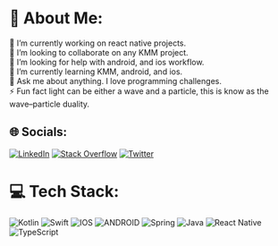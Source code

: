 # 💫 About Me:
🔭 I’m currently working on react native projects.<br>👯 I’m looking to collaborate on any KMM project.<br>🤝 I’m looking for help with android, and ios workflow.<br>🌱 I’m currently learning KMM, android, and ios.<br>💬 Ask me about anything. I love programming challenges.<br>⚡ Fun fact light can be either a wave and a particle, this is know as the wave–particle duality.


## 🌐 Socials:
[![LinkedIn](https://img.shields.io/badge/LinkedIn-%230077B5.svg?logo=linkedin&logoColor=white)](https://linkedin.com/in/felipe-silva-de-borba) [![Stack Overflow](https://img.shields.io/badge/-Stackoverflow-FE7A16?logo=stack-overflow&logoColor=white)](https://stackoverflow.com/users/15509455) [![Twitter](https://img.shields.io/badge/Twitter-%231DA1F2.svg?logo=Twitter&logoColor=white)](https://twitter.com/felipeborba_231) 

# 💻 Tech Stack:
![Kotlin](https://img.shields.io/badge/kotlin-%230095D5.svg?style=flat&logo=kotlin&logoColor=white) ![Swift](https://img.shields.io/badge/swift-F54A2A?style=flat&logo=swift&logoColor=white) ![IOS](https://img.shields.io/badge/IOS-%2320232a.svg?style=flat&logo=apple&logoColor=white) ![ANDROID](https://img.shields.io/badge/android-%2320232a.svg?style=flat&logo=android&logoColor=%a4c639) ![Spring](https://img.shields.io/badge/spring-%236DB33F.svg?style=flat&logo=spring&logoColor=white) ![Java](https://img.shields.io/badge/java-%23ED8B00.svg?style=flat&logo=java&logoColor=white) ![React Native](https://img.shields.io/badge/react_native-%2320232a.svg?style=flat&logo=react&logoColor=%2361DAFB) ![TypeScript](https://img.shields.io/badge/typescript-%23007ACC.svg?style=flat&logo=typescript&logoColor=white)

